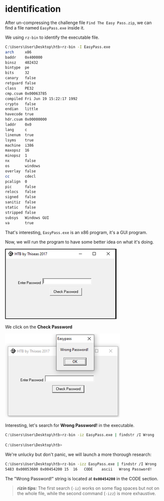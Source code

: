 # identification

After un-compressing  the challenge file `Find The Easy Pass.zip`, we can find
a file named `EasyPass.exe` inside it.

We using `rz-bin` to identify the executable file.

```bash
C:\Users\User\Desktop\htb>rz-bin -I EasyPass.exe
arch     x86
baddr    0x400000
binsz    402432
bintype  pe
bits     32
canary   false
retguard false
class    PE32
cmp.csum 0x00063785
compiled Fri Jun 19 15:22:17 1992
crypto   false
endian   little
havecode true
hdr.csum 0x00000000
laddr    0x0
lang     c
linenum  true
lsyms    true
machine  i386
maxopsz  16
minopsz  1
nx       false
os       windows
overlay  false
cc       cdecl
pcalign  0
pic      false
relocs   false
signed   false
sanitiz  false
static   false
stripped false
subsys   Windows GUI
va       true
```

That's interesting, `EasyPass.exe` is an x86 program, it's a GUI program.

Now, we will run the program to have some better idea on what it's doing.

![identification-run-program](./img/identification-00.PNG)

We click on the **Check Password**

![identification-error-message-printed](./img/identification-01.PNG)

Interesting, let's search for **Wrong Password!** in the executable.

```bash
C:\Users\User\Desktop\htb>rz-bin -iz EasyPass.exe | findstr /I Wrong

C:\Users\User\Desktop\htb>
```

We're unlucky but don't panic, we will launch a more thorough research:

```bash
C:\Users\User\Desktop\htb>rz-bin -izz EasyPass.exe | findstr /I Wrong
5483 0x00053600 0x00454200 15  16   CODE    ascii   Wrong Password!
```

The "Wrong Password!" string is located at **`0x00454200`** in the CODE section.

> ***rizin tips:*** The first search (`-iz`) works on some flag spaces but
> not on the whole file, while the second command (`-izz`) is more exhaustive.
